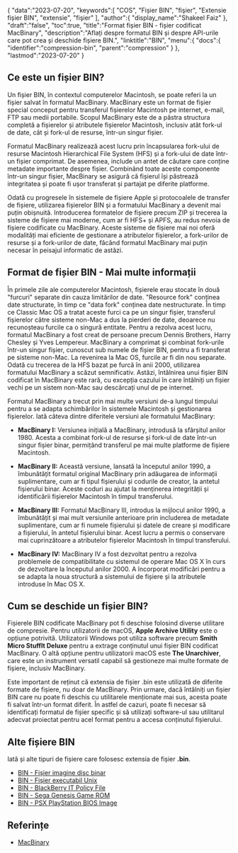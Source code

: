 {
"data":"2023-07-20",
   "keywords":[
"COS",
"Fișier BIN",
"fişier",
"Extensie fișier BIN",
"extensie",
"fişier"
],
   "author":{
"display_name":"Shakeel Faiz"
},
"draft":"false",
"toc":true,
"title":"Format fișier BIN - fișier codificat MacBinary",
   "description":"Aflați despre formatul BIN și despre API-urile care pot crea și deschide fișiere BIN.",
   "linktitle":"BIN",
   "menu":{
      "docs":{
         "identifier":"compression-bin",
         "parent":"compression"
}
},
"lastmod":"2023-07-20"
}

## Ce este un fișier BIN?

Un fișier BIN, în contextul computerelor Macintosh, se poate referi la un fișier salvat în formatul MacBinary. MacBinary este un format de fișier special conceput pentru transferul fișierelor Macintosh pe internet, e-mail, FTP sau medii portabile. Scopul MacBinary este de a păstra structura completă a fișierelor și atributele fișierelor Macintosh, inclusiv atât fork-ul de date, cât și fork-ul de resurse, într-un singur fișier.

Formatul MacBinary realizează acest lucru prin încapsularea fork-ului de resurse Macintosh Hierarchical File System (HFS) și a fork-ului de date într-un fișier comprimat. De asemenea, include un antet de căutare care conține metadate importante despre fișier. Combinând toate aceste componente într-un singur fișier, MacBinary se asigură că fișierul își păstrează integritatea și poate fi ușor transferat și partajat pe diferite platforme.

Odată cu progresele în sistemele de fișiere Apple și protocoalele de transfer de fișiere, utilizarea fișierelor BIN și a formatului MacBinary a devenit mai puțin obișnuită. Introducerea formatelor de fișiere precum ZIP și trecerea la sisteme de fișiere mai moderne, cum ar fi HFS+ și APFS, au redus nevoia de fișiere codificate cu MacBinary. Aceste sisteme de fișiere mai noi oferă modalități mai eficiente de gestionare a atributelor fișierelor, a fork-urilor de resurse și a fork-urilor de date, făcând formatul MacBinary mai puțin necesar în peisajul informatic de astăzi.

## Format de fișier BIN - Mai multe informații

În primele zile ale computerelor Macintosh, fișierele erau stocate în două "furcuri" separate din cauza limitărilor de date. "Resource fork" conținea date structurate, în timp ce "data fork" conținea date nestructurate. În timp ce Classic Mac OS a tratat aceste furci ca pe un singur fișier, transferul fișierelor către sisteme non-Mac a dus la pierderi de date, deoarece nu recunoșteau furcile ca o singură entitate. Pentru a rezolva acest lucru, formatul MacBinary a fost creat de persoane precum Dennis Brothers, Harry Chesley și Yves Lempereur. MacBinary a comprimat și combinat fork-urile într-un singur fișier, cunoscut sub numele de fișier BIN, pentru a fi transferat pe sisteme non-Mac. La revenirea la Mac OS, furcile ar fi din nou separate. Odată cu trecerea de la HFS bazat pe furcă în anii 2000, utilizarea formatului MacBinary a scăzut semnificativ. Astăzi, întâlnirea unui fișier BIN codificat în MacBinary este rară, cu excepția cazului în care întâlniți un fișier vechi pe un sistem non-Mac sau descărcați unul de pe internet.

Formatul MacBinary a trecut prin mai multe versiuni de-a lungul timpului pentru a se adapta schimbărilor în sistemele Macintosh și gestionarea fișierelor. Iată câteva dintre diferitele versiuni ale formatului MacBinary:

- **MacBinary I:** Versiunea inițială a MacBinary, introdusă la sfârșitul anilor 1980. Acesta a combinat fork-ul de resurse și fork-ul de date într-un singur fișier binar, permițând transferul pe mai multe platforme de fișiere Macintosh.

- **MacBinary II:** Această versiune, lansată la începutul anilor 1990, a îmbunătățit formatul original MacBinary prin adăugarea de informații suplimentare, cum ar fi tipul fișierului și codurile de creator, la antetul fișierului binar. Aceste coduri au ajutat la menținerea integrității și identificării fișierelor Macintosh în timpul transferului.

- **MacBinary III:** Formatul MacBinary III, introdus la mijlocul anilor 1990, a îmbunătățit și mai mult versiunile anterioare prin includerea de metadate suplimentare, cum ar fi numele fișierului și datele de creare și modificare a fișierului, în antetul fișierului binar. Acest lucru a permis o conservare mai cuprinzătoare a atributelor fișierelor Macintosh în timpul transferului.

- **MacBinary IV:** MacBinary IV a fost dezvoltat pentru a rezolva problemele de compatibilitate cu sistemul de operare Mac OS X în curs de dezvoltare la începutul anilor 2000. A încorporat modificări pentru a se adapta la noua structură a sistemului de fișiere și la atributele introduse în Mac OS X.

## Cum se deschide un fișier BIN?

Fișierele BIN codificate MacBinary pot fi deschise folosind diverse utilitare de compresie. Pentru utilizatorii de macOS, **Apple Archive Utility** este o opțiune potrivită. Utilizatorii Windows pot utiliza software precum **Smith Micro StuffIt Deluxe** pentru a extrage conținutul unui fișier BIN codificat MacBinary. O altă opțiune pentru utilizatorii macOS este **The Unarchiver**, care este un instrument versatil capabil să gestioneze mai multe formate de fișiere, inclusiv MacBinary.

Este important de reținut că extensia de fișier .bin este utilizată de diferite formate de fișiere, nu doar de MacBinary. Prin urmare, dacă întâlniți un fișier BIN care nu poate fi deschis cu utilitarele menționate mai sus, acesta poate fi salvat într-un format diferit. În astfel de cazuri, poate fi necesar să identificați formatul de fișier specific și să utilizați software-ul sau utilitarul adecvat proiectat pentru acel format pentru a accesa conținutul fișierului.

## Alte fișiere BIN

Iată și alte tipuri de fișiere care folosesc extensia de fișier **.bin**.

- [BIN - Fișier imagine disc binar](/ro/disc-and-media/bin/)
- [BIN - Fișier executabil Unix](/ro/executable/bin/)
- [BIN - BlackBerry IT Policy File](/ro/settings/bin/)
- [BIN - Sega Genesis Game ROM](/ro/game/bin/)
- [BIN - PSX PlayStation BIOS Image](/ro/game/bin-pcsx/)

## Referințe

* [MacBinary](https://en.wikipedia.org/wiki/MacBinary)

